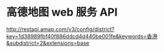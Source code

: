 # 高德地图 web 服务 API

http://restapi.amap.com/v3/config/district?key=1d38989fbf40f886ddcd4d440be001fe&keywords=香港&subdistrict=2&extensions=base
